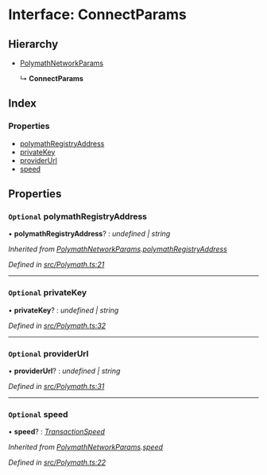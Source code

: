 # Interface: ConnectParams

## Hierarchy

* [PolymathNetworkParams](_polymath_.polymathnetworkparams.md)

  ↳ **ConnectParams**

## Index

### Properties

* [polymathRegistryAddress](_polymath_.connectparams.md#optional-polymathregistryaddress)
* [privateKey](_polymath_.connectparams.md#optional-privatekey)
* [providerUrl](_polymath_.connectparams.md#optional-providerurl)
* [speed](_polymath_.connectparams.md#optional-speed)

## Properties

### `Optional` polymathRegistryAddress

• **polymathRegistryAddress**? : *undefined | string*

*Inherited from [PolymathNetworkParams](_polymath_.polymathnetworkparams.md).[polymathRegistryAddress](_polymath_.polymathnetworkparams.md#optional-polymathregistryaddress)*

*Defined in [src/Polymath.ts:21](https://github.com/PolymathNetwork/polymath-sdk/blob/e8bbc1e/src/Polymath.ts#L21)*

___

### `Optional` privateKey

• **privateKey**? : *undefined | string*

*Defined in [src/Polymath.ts:32](https://github.com/PolymathNetwork/polymath-sdk/blob/e8bbc1e/src/Polymath.ts#L32)*

___

### `Optional` providerUrl

• **providerUrl**? : *undefined | string*

*Defined in [src/Polymath.ts:31](https://github.com/PolymathNetwork/polymath-sdk/blob/e8bbc1e/src/Polymath.ts#L31)*

___

### `Optional` speed

• **speed**? : *[TransactionSpeed](../enums/_types_index_.transactionspeed.md)*

*Inherited from [PolymathNetworkParams](_polymath_.polymathnetworkparams.md).[speed](_polymath_.polymathnetworkparams.md#optional-speed)*

*Defined in [src/Polymath.ts:22](https://github.com/PolymathNetwork/polymath-sdk/blob/e8bbc1e/src/Polymath.ts#L22)*
